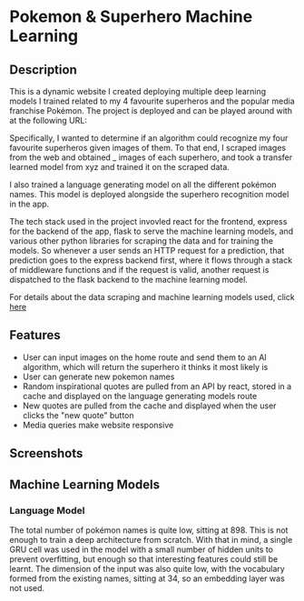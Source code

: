# Pokemon & Superhero Machine Learning
## Description
This is a dynamic website I created deploying multiple deep learning models I trained related to my 4 favourite superheros and the popular media franchise Pokémon. The project is deployed and can be played around with at the following URL:  

Specifically, I wanted to determine if an algorithm could recognize my four favourite superheros given images of them. To that end, I scraped images from the web and obtained _ images of each superhero, and took a transfer learned model from xyz and trained it on the scraped data. 

I also trained a language generating model on all the different pokémon names. This model is deployed alongside the superhero recognition model in the app. 

The tech stack used in the project invovled react for the frontend, express for the backend of the app, flask to serve the machine learning models, and various other python libraries for scraping the data and for training the models. So whenever a user sends an HTTP request for a prediction, that prediction goes to the express backend first, where it flows through a stack of middleware functions and if the request is valid, another request is dispatched to the flask backend to the machine learning model. 

For details about the data scraping and machine learning models used, click [here](#ml_models)

## Features 
* User can input images on the home route and send them to an AI algorithm, which will return the superhero it thinks it most likely is
* User can generate new pokemon names
* Random inspirational quotes are pulled from an API by react, stored in a cache and displayed on the language generating models route
* New quotes are pulled from the cache and displayed when the user clicks the "new quote" button 
* Media queries make website responsive 

## Screenshots 


## Machine Learning Models<a name = "ml_models"></a> 
### Language Model
The total number of pokémon names is quite low, sitting at 898. This is not enough to train a deep architecture from scratch. With that in mind, a single GRU cell was used in the model with a small number of hidden units to prevent overfitting, but enough so that interesting features could still be learnt. The dimension of the input was also quite low, with the vocabulary formed from the existing names, sitting at 34, so an embedding layer was not used. 

